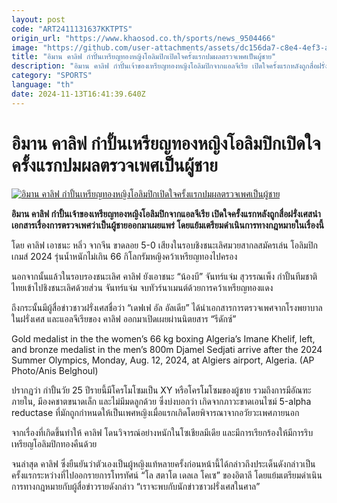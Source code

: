 ```yaml
---
layout: post
code: "ART2411131637KKTPTS"
origin_url: "https://www.khaosod.co.th/sports/news_9504466"
image: "https://github.com/user-attachments/assets/dc156da7-c8e4-4ef3-a8c7-e2c52886892f"
title: "อิมาน คาลิฟ กำปั้นเหรียญทองหญิงโอลิมปิกเปิดใจครั้งแรกปมผลตรวจเพศเป็นผู้ชาย"
description: "อิมาน คาลิฟ กำปั้นเจ้าของเหรียญทองหญิงโอลิมปิกจากแอลจีเรีย เปิดใจครั้งแรกหลังถูกสื่อฝรั่งเศสนำเอกสารเรื่องการตรวจเพศว่าเป็นผู้ชายออกมาเผยแพร่ โดยแย้มเตรียมดำเนินการทางกฎหมายในเรื่องนี้"
category: "SPORTS"
language: "th"
date: 2024-11-13T16:41:39.640Z
---
```


# อิมาน คาลิฟ กำปั้นเหรียญทองหญิงโอลิมปิกเปิดใจครั้งแรกปมผลตรวจเพศเป็นผู้ชาย

[![อิมาน คาลิฟ กำปั้นเหรียญทองหญิงโอลิมปิกเปิดใจครั้งแรกปมผลตรวจเพศเป็นผู้ชาย](https://www.khaosod.co.th/wpapp/uploads/2024/11/Imane-Khelif-94366.jpg "อิมาน คาลิฟ กำปั้นเหรียญทองหญิงโอลิมปิกเปิดใจครั้งแรกปมผลตรวจเพศเป็นผู้ชาย")](https://www.khaosod.co.th/wpapp/uploads/2024/11/Imane-Khelif-94366.jpg)

**อิมาน คาลิฟ กำปั้นเจ้าของเหรียญทองหญิงโอลิมปิกจากแอลจีเรีย เปิดใจครั้งแรกหลังถูกสื่อฝรั่งเศสนำเอกสารเรื่องการตรวจเพศว่าเป็นผู้ชายออกมาเผยแพร่ โดยแย้มเตรียมดำเนินการทางกฎหมายในเรื่องนี้**

โดย คาลิฟ เอาชนะ หลิ่ว จากจีน ขาดลอย 5-0 เสียงในรอบชิงชนะเลิศมวยสากลสมัครเล่น โอลิมปิกเกมส์ 2024 รุ่นน้ำหนักไม่เกิน 66 กิโลกรัมหญิงคว้าเหรียญทองไปครอง

นอกจากนั้นแล้วในรอบรองชนะเลิศ คาลิฟ ยังเอาชนะ “น้องบี” จันทร์แจ่ม สุวรรณเพ็ง กำปั้นทีมชาติไทยเข้าไปชิงชนะเลิศด้วยส่วน จันทร์แจ่ม จบทัวร์นาเมนต์ด้วยการคว้าเหรียญทองแดง

ถึงกระนั้นมีผู้สื่อข่าวชาวฝรั่งเศสชื่อว่า “เดฟเฟ อัล อัลเดีย” ได้นำเอกสารการตรวจเพศจากโรงพยาบาลในฝรั่งเศส และแอลจีเรียของ คาลิฟ ออกมาเปิดเผยผ่านนิตยสาร “รีดักซ์”

Gold medalist in the the women’s 66 kg boxing Algeria’s Imane Khelif, left, and bronze medalist in the men’s 800m Djamel Sedjati arrive after the 2024 Summer Olympics, Monday, Aug. 12, 2024, at Algiers airport, Algeria. (AP Photo/Anis Belghoul)



ปรากฏว่า กำปั้นวัย 25 ปีรายนี้มีโครโมโซมเป็น XY หรือโครโมโซมของผู้ชาย รวมถึงการมีอัณฑะภายใน, มีองคชาตขนาดเล็ก และไม่มีมดลูกด้วย ซึ่งบ่งบอกว่า เกิดจากภาวะขาดเอนไซม์ 5-alpha reductase ที่มักถูกกำหนดให้เป็นเพศหญิงเมื่อแรกเกิดโดยพิจารณาจากอวัยวะเพศภายนอก

จากเรื่องที่เกิดขึ้นทำให้ คาลิฟ โดนวิจารณ์อย่างหนักในโซเชียลมีเดีย และมีการเรียกร้องให้มีการริบเหรียญโอลิมปิกทองคืนด้วย

จนล่าสุด คาลิฟ ซึ่งยืนยันว่าตัวเองเป็นผู้หญิงแท้หลายครั้งก่อนหน้านี้ได้กล่าวถึงประเด็นดังกล่าวเป็นครั้งแรกระหว่างที่ไปออกรายการโทรทัศน์ “โล สตาโต เดลเล โคเซ” ของอิตาลี โดยแย้มเตรียมดำเนินการทางกฎหมายกับผู้สื่อข่าวรายดังกล่าว “เราจะพบกับนักข่าวชาวฝรั่งเศสในศาล”

